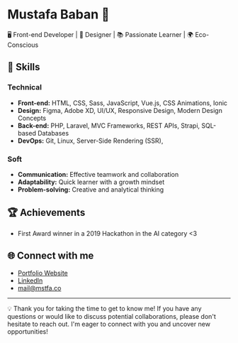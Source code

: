 # Mustafa Baban 👋

🖥️ Front-end Developer | 🎨 Designer  | 📚 Passionate Learner | 🌍 Eco-Conscious 


## 🔧 Skills

### Technical
- **Front-end:** HTML, CSS, Sass, JavaScript, Vue.js, CSS Animations, Ionic
- **Design:** Figma, Adobe XD, UI/UX, Responsive Design, Modern Design Concepts
- **Back-end:** PHP, Laravel, MVC Frameworks, REST APIs, Strapi, SQL-based Databases
- **DevOps:** Git, Linux, Server-Side Rendering (SSR), 


### Soft
- **Communication:** Effective teamwork and collaboration
- **Adaptability:** Quick learner with a growth mindset
- **Problem-solving:** Creative and analytical thinking


## 🏆 Achievements

- First Award winner in a 2019 Hackathon in the AI category <3

## 🌐 Connect with me

- [Portfolio Website](https://www.mstfa.co)
- [LinkedIn](https://www.linkedin.com/in/mustafababan/)
- mail@mstfa.co

---

💡 Thank you for taking the time to get to know me! If you have any questions or would like to discuss potential collaborations, please don't hesitate to reach out. I'm eager to connect with you and uncover new opportunities!

